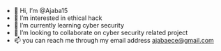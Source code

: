 - 👋 Hi, I’m @Ajaba15
- 👀 I’m interested in ethical hack 
- 🌱 I’m currently learning cyber security 
- 💞️ I’m looking to collaborate on cyber security related project
- 📫 you can reach me through my email address ajabaece@gmail.com

<!---
Ajaba15/Ajaba15 is a ✨ special ✨ repository because its `README.md` (this file) appears on your GitHub profile.
You can click the Preview link to take a look at your changes.
--->
